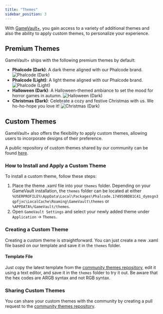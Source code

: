 ```yaml
---
title: "Themes"
sidebar_position: 3
---
```


With [GameVault+](/docs/gamevault-plus/introduction), you gain access to a variety of additional themes and also the ability to apply custom themes, to personalize your experience.

## Premium Themes

GameVault+ ships with the following premium themes by default:

- **Phalcode (Dark)**: A dark theme aligned with our Phalcode brand.
  ![Phalcode (Dark)](/img/themes/phalcode_dark.png)
- **Phalcode (Light)**: A light theme aligned with our Phalcode brand.
  ![Phalcode (Light)](/img/themes/phalcode_light.png)
- **Halloween (Dark)**: A Halloween-themed ambiance to set the mood for horror games in autumn.
  ![Halloween (Dark)](/img/themes/halloween_dark.png)
- **Christmas (Dark)**: Celebrate a cozy and festive Christmas with us. We ho-ho-hope you love it!
  ![Christmas (Dark)](/img/themes/christmas_dark.png)

## Custom Themes

GameVault+ also offers the flexibility to apply custom themes, allowing users to incorporate designs of their preference.

A public repository of custom themes shared by our community can be found [here](https://github.com/Phalcode/gamevault-community-themes/).

### How to Install and Apply a Custom Theme

To install a custom theme, follow these steps:

1. Place the theme .xaml file into your `themes` folder. Depending on your GameVault installation, the `themes` folder can be located at either `%USERPROFILE%\AppData\Local\Packages\Phalcode.174950BD81C41_dymsgn3qpfjxc\LocalCache\Roaming\GameVault\themes` or `%APPDATA%/GameVault/themes`.
2. Open `GameVault Settings` and select your newly added theme under `Application` -> `Themes`.

### Creating a Custom Theme

Creating a custom theme is straightforward. You can just create a new .xaml file based on our template and save it in the `themes` folder.

<!--
#### Theme Generator
**Coming Soon!**
 An easy-to-use Theme Generator is available [here](https://themes.gamevau.lt/).
-->

#### Template File

Just copy the latest template from the [community themes repository](https://github.com/Phalcode/gamevault-community-themes/), edit it using a text editor, and save it in the `themes` folder to try it out. Be aware that the hex codes are ARGB syntax and not RGB syntax.

### Sharing Custom Themes

You can share your custom themes with the community by creating a pull request to the [community themes repository](https://github.com/Phalcode/gamevault-community-themes/).
